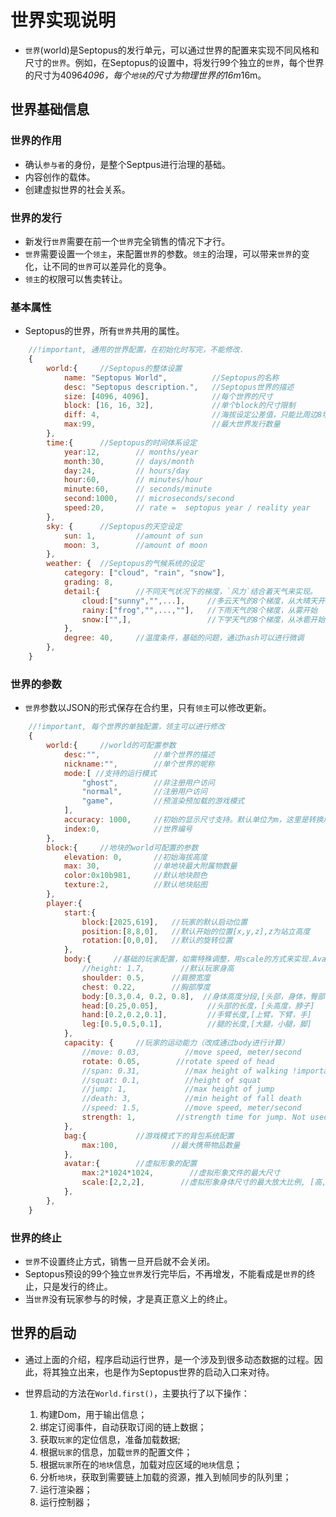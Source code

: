# 世界实现说明

* `世界`(world)是Septopus的发行单元，可以通过世界的配置来实现不同风格和尺寸的`世界`。例如，在Septopus的设置中，将发行99个独立的`世界`，每个世界的尺寸为4096*4096，每个`地块`的尺寸为物理世界的16m*16m。

## 世界基础信息

### 世界的作用

* 确认`参与者`的身份，是整个Septpus进行治理的基础。
* 内容创作的载体。
* 创建虚拟世界的社会关系。

### 世界的发行

* 新发行`世界`需要在前一个`世界`完全销售的情况下才行。
* `世界`需要设置一个`领主`，来配置`世界`的参数。`领主`的治理，可以带来`世界`的变化，让不同的`世界`可以差异化的竞争。
* `领主`的权限可以售卖转让。

### 基本属性

* Septopus的世界，所有`世界`共用的属性。

```Javascript
    //!important, 通用的世界配置，在初始化时写完，不能修改.
    {
        world:{     //Septopus的整体设置
            name: "Septopus World",          //Septopus的名称
            desc: "Septopus description.",   //Septopus世界的描述
            size: [4096, 4096],              //每个世界的尺寸 
            block: [16, 16, 32],             //单个block的尺寸限制
            diff: 4,                         //海拔设定公差值，只能比周边8块的均值升高的值
            max:99,                          //最大世界发行数量
        },
        time:{      //Septopus的时间体系设定
            year:12,        // months/year
            month:30,       // days/month
            day:24,         // hours/day
            hour:60,        // minutes/hour
            minute:60,      // seconds/minute
            second:1000,    // microseconds/second
            speed:20,       // rate =  septopus year / reality year
        },
        sky: {      //Septopus的天空设定
            sun: 1,         //amount of sun
            moon: 3,        //amount of moon
        },
        weather: {  //Septopus的气候系统的设定
            category: ["cloud", "rain", "snow"],
            grading: 8,
            detail:{        //不同天气状况下的梯度，`风力`结合着天气来实现。
                cloud:["sunny","",...],     //多云天气的8个梯度，从大晴天开始
                rainy:["frog","",...,""],   //下雨天气的8个梯度，从雾开始
                snow:["",],                 //下学天气的8个梯度，从冰雹开始
            },
            degree: 40,     //温度条件，基础的问题，通过hash可以进行微调
        },
    }
```

### 世界的参数

* `世界`参数以JSON的形式保存在合约里，只有`领主`可以修改更新。

```Javascript
    //!important, 每个世界的单独配置，领主可以进行修改
    {
        world:{     //world的可配置参数
            desc:"",            //单个世界的描述
            nickname:"",        //单个世界的昵称
            mode:[ //支持的运行模式
                "ghost",        //非注册用户访问
                "normal",       //注册用户访问
                "game",         //预渲染预加载的游戏模式
            ],     
            accuracy: 1000,     //初始的显示尺寸支持。默认单位为m，这里是转换成mm来显示
            index:0,            //世界编号
        },
        block:{     //地块的world可配置的参数
            elevation: 0,       //初始海拔高度
            max: 30,            //单地块最大附属物数量
            color:0x10b981,     //默认地块颜色
            texture:2,          //默认地块贴图
        },
        player:{
            start:{
                block:[2025,619],   //玩家的默认启动位置
                position:[8,8,0],   //默认开始的位置[x,y,z],z为站立高度
                rotation:[0,0,0],   //默认的旋转位置
            },
            body:{     //基础的玩家配置，如需特殊调整，用scale的方式来实现.Avatar里需要有这些参数，不存在的话，就用这个配置
                //height: 1.7,        //默认玩家身高
                shoulder: 0.5,      //肩膀宽度
                chest: 0.22,        //胸部厚度
                body:[0.3,0.4, 0.2, 0.8],  //身体高度分段,[头部，身体，臀部，腿部]
                head:[0.25,0.05],           //头部的长度，[头高度，脖子]
                hand:[0.2,0.2,0.1],         //手臂长度,[上臂，下臂，手]
                leg:[0.5,0.5,0.1],          //腿的长度,[大腿，小腿，脚]
            },
            capacity: {     //玩家的运动能力（改成通过body进行计算）
                //move: 0.03,          //move speed, meter/second
                rotate: 0.05,        //rotate speed of head
                //span: 0.31,          //max height of walking !important 这个后面需要根据玩家身体尺寸进行计算
                //squat: 0.1,          //height of squat
                //jump: 1,             //max height of jump
                //death: 3,            //min height of fall death
                //speed: 1.5,          //move speed, meter/second
                strength: 1,         //strength time for jump. Not used yet.
            },
            bag:{           //游戏模式下的背包系统配置
                max:100,            //最大携带物品数量
            },
            avatar:{        //虚拟形象的配置
                max:2*1024*1024,        //虚拟形象文件的最大尺寸
                scale:[2,2,2],        //虚拟形象身体尺寸的最大放大比例, [高,宽,深]
            },
        },
    }
```

### 世界的终止

* `世界`不设置终止方式，销售一旦开启就不会关闭。
* Septopus预设的99个独立`世界`发行完毕后，不再增发，不能看成是`世界`的终止，只是发行的终止。
* 当`世界`没有玩家参与的时候，才是真正意义上的终止。

## 世界的启动

* 通过上面的介绍，程序启动运行世界，是一个涉及到很多动态数据的过程。因此，将其独立出来，也是作为Septopus世界的启动入口来对待。

* 世界启动的方法在`World.first()`，主要执行了以下操作：
    1. 构建Dom，用于输出信息；
    2. 绑定订阅事件，自动获取订阅的链上数据；
    3. 获取`玩家`的定位信息，准备加载数据;
    4. 根据`玩家`的信息，加载`世界`的配置文件；
    5. 根据`玩家`所在的`地块`信息，加载对应区域的`地块`信息；
    6. 分析`地块`，获取到需要链上加载的资源，推入到帧同步的队列里；
    7. 运行渲染器；
    8. 运行控制器；
